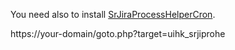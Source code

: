 You need also to install [SrJiraProcessHelperCron](https://github.com/studer-raimann/SrJiraProcessHelperCron).

https://your-domain/goto.php?target=uihk_srjiprohe
